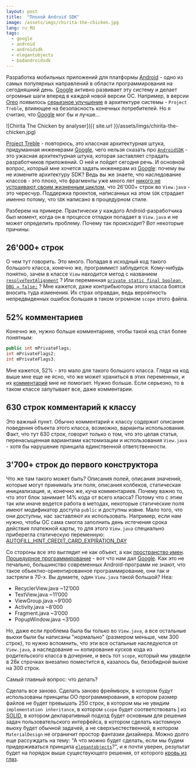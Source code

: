 ```yaml
---
layout: post
title:  "Плохой Android SDK"
image: /assets/imgs/chirita-the-chicken.jpg
lang: ru_RU
tags:
  - google
  - android
  - androidsdk
  - elegantobjects
  - badandroidsdk
---
```


Разработка мобильных приложений для платформы [Android](https://www.android.com/) - одно из самых популярных направлений
в области программирования на сегодняшний день. [Google](https://www.google.com) активно развивает эту систему и делает 
огромные шаги вперед в каждой новой версии ОС. Например, в версии 
[Oreo](https://www.android.com/versions/oreo-8-0/) появилось 
[серьезное улучшение](https://source.android.com/devices/architecture/treble) в архитектуре системы - `Project Treble`, 
влияющее на безопасность конечных потребителей. Но я считаю, что [Google](https://www.google.com) мог бы и лучше...

![Chirita The Chicken by analyser]({{ site.url }}/assets/imgs/chirita-the-chicken.jpg)

<!--more-->

[Project Treble](https://source.android.com/devices/architecture/treble) - повторюсь,
это классная архитектурная штука, придуманная инженерами [Google](https://www.google.com),
чего нельзя сказать про [`AndroidSDK`](https://android.googlesource.com/platform/frameworks/base/) - 
это ужасная архитектурная штука, которая заставляет страдать разработчиков приложений. 
О ней и пойдет сегодня речь. И основной вопрос, который мне хочется задать 
инженерам из [Google](https://www.google.com): почему вы не 
измените архитектуру SDK? Ведь вы же знаете, что наследование классов - это плохо,
что фрагменты уже много лет [никого не устраивают своим жизненным циклом](https://medium.com/square-corner-blog/advocating-against-android-fragments-81fd0b462c97), что 26'000+ 
строк во `View.java` - это чересчур. Поддержка проектов, написанных на этом `SDK`
страдает именно потому, что `SDK` написано в процедурном стиле. 

Разберем на примере. Практически у каждого Android-разработчика был момент, когда
он в процессе отладки попадает в `View.java` и не может определить проблему. 
Почему так происходит? Вот некоторые причины:

## 26'000+ строк
О чем тут говорить. Это много. Попадая в исходный код такого большого класса, 
конечно же, программист заблудится. Кому-нибудь понятно, зачем в классе `View`
находится метод с названием [`resolveTextAlignment`](https://android.googlesource.com/platform/frameworks/base/+/oreo-release/core/java/android/view/View.java#23967)
? Или переменная [`private static final boolean DBG = false;`](https://android.googlesource.com/platform/frameworks/base/+/oreo-release/core/java/android/view/View.java#773)
? Мне кажется, даже контрибьюторы этого класса боятся вносить туда изменения. Их 
страх оправдан, ведь вероятность непредвиденных ошибок большая в таком огромном 
`scope` этого файла.

## 52% комментариев
Конечно же, нужно больше комментариев, чтобы такой код стал более понятным:
```java
public int mPrivateFlags;
int mPrivateFlags2;
int mPrivateFlags3;
```
Мне кажется, 52% - это мало для такого большого класса. Глядя на код выше мне 
еще не ясно, что же может храниться в этих переменных, и их [комментарий](https://android.googlesource.com/platform/frameworks/base/+/oreo-release/core/java/android/view/View.java#3695) 
мне не помогает. Нужно больше. Если серьезно, то в таком классе запутывает все,
даже комментарии.

## 630 строк комментарий к классу
Это важный пункт. Обычно комментарий к классу содержит описание поведения 
объекта этого класса, возможно, варианты использования. Факт, что тут 630
строк, говорит только о том, что это целая статья, перенасыщенная вариантами
кастомизации и использования `View.java` - хотя бы нарушение принципа единственной 
ответственности.

## 3'700+ строк до первого конструктора
Что же там такого может быть? Описания полей, описания значений, которые 
могут принимать эти поля, описания колбеков, статическая инициализация, и, 
конечно же, куча комментариев. Почему важно то, что этот блок занимает 14% кода 
от всего класса? Потому что с этим так или иначе ведется работа в методах,
некоторые статические поля имеют модификатор доступа `public` и доступны извне.
Мало того, что они доступны, нас заставляют их использовать. Например, если нам 
нужно, чтобы ОС сама смогла заполнить день истечения срока действия платежной 
карты, то для этого `View.java` специально приберегла статическую переменную:
[AUTOFILL_HINT_CREDIT_CARD_EXPIRATION_DAY](https://android.googlesource.com/platform/frameworks/base/+/oreo-release/core/java/android/view/View.java#1119)

Со стороны все это выглядит не как объект, а как [пространство имен](https://en.wikipedia.org/wiki/Namespace).
[Процедурное программирование](https://en.wikipedia.org/wiki/Procedural_programming) - вот что нам дал [Google](https://www.google.com).
Как это не печально, большинство современных Android-программ не знают, что такое
объектно-ориентированное программирование, они так и застряли в 70-х. Вы 
думаете, один `View.java` такой большой? Неа:

- RecyclerView.java ~12’000
- TextView.java ~11’000
- ViewGroup.java ~9’000
- Activity.java ~8’000
- Fragment.java ~3’000
- PopupWindow.java ~3’000

Но, даже если проблема была бы только во `View.java`, а все остальные вьюхи были
бы написаны "нормально" (размером меньше, чем 300 строк), то нужно вспомнить,
что эти все остальные наследуются от `View.java`, а наследование `==` 
копирование кусков кода из родительского класса в дочерние, и весь тот `scope`, 
который мы увидели в 26к строчках внезапно поместится в, казалось бы, безобидной 
вьюхе на 300 строк.

Самый главный вопрос: что делать?

Сделать все заново. Сделать заново фреймворк, в котором будут использованы 
принципы ОО программирования, в котором размер файлов не будет превышать 250 
строк, в котором мы не увидим `implementation inheritance`, в котором `scope`
будет соответствовать [I](https://en.wikipedia.org/wiki/Interface_segregation_principle) 
из [SOLID](https://en.wikipedia.org/wiki/SOLID_(object-oriented_design)), в 
котором декларативный подход будет основным для решения задач пользовательского
интерфейса, в котором сделать кастомную вьюху будет обычной задачей, а не 
сверхъестественной, в котором `MaterialDesign` не ограничит простор фантазии 
дизайнера. Можно долго еще рассуждать на тему: "А что можно будет сделать,
если мы будем придерживаться принципа 
[`elegantobjects`](http://www.elegantobjects.org/)?", и я почти уверен, 
результат будет на порядок выше существующего решения, от которого 
[кровь из глаз](https://medium.com/@drinfo/fuck-you-android-framework-ddbb02c4ae48). 
